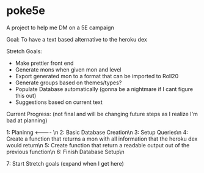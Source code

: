 # poke5e

A project to help me DM on a 5E campaign

Goal: To have a text based alternative to the heroku dex

Stretch Goals:

- Make prettier front end
- Generate mons when given mon and level
- Export generated mon to a format that can be imported to Roll20
- Generate groups based on themes/types?
- Populate Database automatically (gonna be a nightmare if I cant figure this out)
- Suggestions based on current text

Current Progress: (not final and will be changing future steps as I realize I'm bad at planning)

1: Planinng <---- \n
2: Basic Database Creation\n
3: Setup Queries\n
4: Create a function that returns a mon with all information that the heroku dex would return\n
5: Create function that return a readable output out of the previous function\n
6: Finish Database Setup\n

7: Start Stretch goals (expand when I get here)
